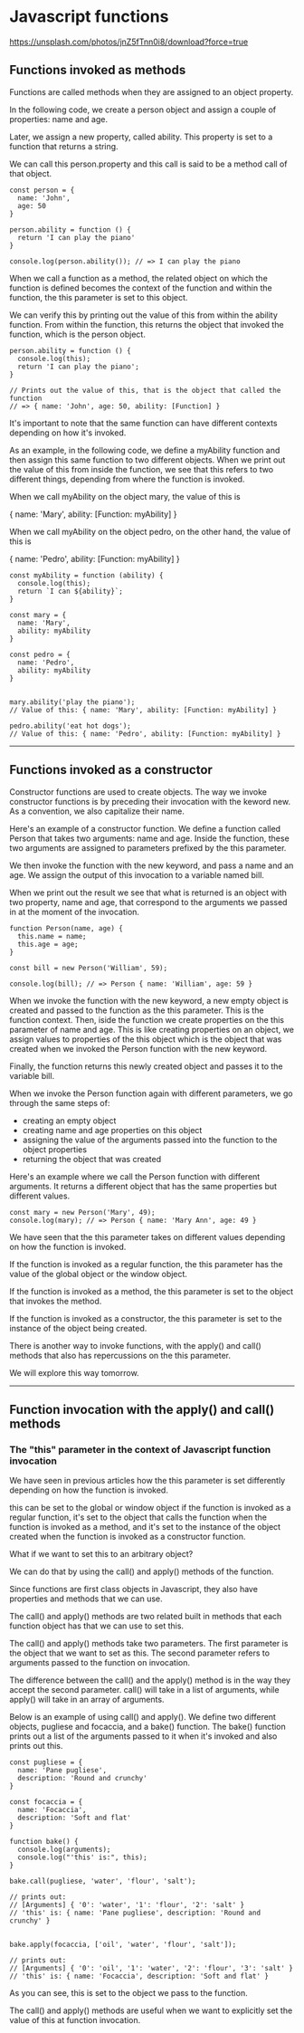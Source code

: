 # Javascript functions


https://unsplash.com/photos/jnZ5fTnn0i8/download?force=true

## Functions invoked as methods

Functions are called methods when they are assigned to an object property.

In the following code, we create a person object and assign a couple of
properties: name and age.

Later, we assign a new property, called ability.
This property is set to a function that returns a string.

We can call this person.property and this call is said to be a method call of
that object.

```
const person = {
  name: 'John',
  age: 50
}

person.ability = function () {
  return 'I can play the piano'
}

console.log(person.ability()); // => I can play the piano
```

When we call a function as a method, the related object on which the function is
defined becomes the context of the function and within the function, the this
parameter is set to this object.

We can verify this by printing out the value of this from within the ability
function. From within the function, this returns the object that invoked the
function, which is the person object. 

```
person.ability = function () {
  console.log(this);  
  return 'I can play the piano';
}

// Prints out the value of this, that is the object that called the function
// => { name: 'John', age: 50, ability: [Function] }
```

It's important to note that the same function can have different contexts
depending on how it's invoked.

As an example, in the following code, we define a myAbility function and then
assign this same function to two different objects.
When we print out the value of this  from inside the function, we see that this
refers to two different things, depending from where the function is invoked.

When we call myAbility on the object mary, the value of this is

{ name: 'Mary', ability: [Function: myAbility] }


When we call myAbility on the object pedro, on the other hand, the value of this is

{ name: 'Pedro', ability: [Function: myAbility] }



```
const myAbility = function (ability) {
  console.log(this);
  return `I can ${ability}`;
}

const mary = {
  name: 'Mary',
  ability: myAbility
}

const pedro = {
  name: 'Pedro',
  ability: myAbility
}


mary.ability('play the piano');
// Value of this: { name: 'Mary', ability: [Function: myAbility] }

pedro.ability('eat hot dogs');
// Value of this: { name: 'Pedro', ability: [Function: myAbility] }

```


---



## Functions invoked as a constructor


Constructor functions are used to create objects. The way we invoke constructor
functions is by preceding their invocation with the keword new.
As a convention, we also capitalize their name.

Here's an example of a constructor function. We define a function called Person
that takes two arguments: name and age.
Inside the function, these two arguments are assigned to parameters prefixed by
the this parameter.

We then invoke the function with the new keyword, and pass a name and an age. We
assign the output of this invocation to a variable named bill.

When we print out the result we see that what is returned is an object with two
property, name and age, that correspond to the arguments we passed in at the
moment of the invocation.

```
function Person(name, age) {
  this.name = name;
  this.age = age;
}

const bill = new Person('William', 59);

console.log(bill); // => Person { name: 'William', age: 59 }
```

When we invoke the function with the new keyword, a new empty object is created
and passed to the function as the this parameter. This is the function context.
Then, iside the function we create properties on the this parameter of name and
age.
This is like creating properties on an object, we assign values to properties of
the this object which is the object that was created when we invoked the Person
function with the new keyword.

Finally, the function returns this newly created object and passes it to the
variable bill.

When we invoke the Person function again with different parameters, we go
through the same steps of:

- creating an empty object 
- creating name and age properties on this object
- assigning the value of the arguments passed into the function to the object properties
- returning the object that was created

Here's an example where we call the Person function with different arguments.
It returns a different object that has the same properties but different values.

```
const mary = new Person('Mary', 49);
console.log(mary); // => Person { name: 'Mary Ann', age: 49 }
```

We have seen that the this parameter takes on different values depending on how
the function is invoked.

If the function is invoked as a regular function, the this parameter has the
value of the global object or the window object.

If the function is invoked as a method, the this parameter is set to the object
that invokes the method.

If the function is invoked as a constructor, the this parameter is set to the
instance of the object being created.

There is another way to invoke functions, with the apply() and call() methods
that also has repercussions on the this parameter.

We will explore this way tomorrow.






---


## Function invocation with the apply() and call() methods
### The "this" parameter in the context of Javascript function invocation

We have seen in previous articles how the this parameter is set differently
depending on how the function is invoked.

this can be set to the global or window object if the function is invoked as a
regular function, it's set to the object that calls the function when the
function is invoked as a method, and it's set to the instance of the object
created when the function is invoked as a constructor function.

What if we want to set this to an arbitrary object?

We can do that by using the call() and apply() methods of the function.

Since functions are first class objects in Javascript, they also have properties
and methods that we can use.

The call() and apply() methods are two related built in methods that each
function object has that we can use to set this.

The call() and apply() methods take two parameters.
The first parameter is the object that we want to set as this.
The second parameter refers to arguments passed to the function on invocation.

The difference between the call() and the apply() method is in the way they
accept the second parameter. 
call() will take in a list of arguments, while apply() will take in an array of
arguments.

Below is an example of using call() and apply(). 
We define two different objects, pugliese and focaccia, and a bake() function.
The bake() function prints out a list of the arguments passed to it when it's
invoked and also prints out this.

```
const pugliese = {
  name: 'Pane pugliese',
  description: 'Round and crunchy'
}

const focaccia = {
  name: 'Focaccia',
  description: 'Soft and flat'
}

function bake() {
  console.log(arguments);
  console.log("'this' is:", this);
}

bake.call(pugliese, 'water', 'flour', 'salt');

// prints out:
// [Arguments] { '0': 'water', '1': 'flour', '2': 'salt' }
// 'this' is: { name: 'Pane pugliese', description: 'Round and crunchy' }


bake.apply(focaccia, ['oil', 'water', 'flour', 'salt']);

// prints out:
// [Arguments] { '0': 'oil', '1': 'water', '2': 'flour', '3': 'salt' }
// 'this' is: { name: 'Focaccia', description: 'Soft and flat' }

```

As you can see, this is set to the object we pass to the function.


The call() and apply() methods are useful when we want to explicitly set the
value of this at function invocation.


